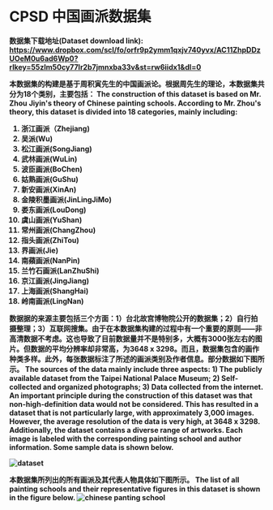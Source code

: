 # CPSD 中国画派数据集


<strong>数据集下载地址(Dataset download link): 
<br>
https://www.dropbox.com/scl/fo/orfr9p2ymm1qxjv740yvx/AC11ZhpDDzUOeM0u6ad6Wp0?rlkey=55zlm50cy77lr2b7jmnxba33v&st=rw6iidx1&dl=0


本数据集的构建是基于周积寅先生的中国画派论。根据周先生的理论，本数据集共分为18个类别，主要包括：
The construction of this dataset is based on Mr. Zhou Jiyin's theory of Chinese painting schools. According to Mr. Zhou's theory, this dataset is divided into 18 categories, mainly including:

1. 浙江画派（Zhejiang)
2. 吴派(Wu)
3. 松江画派(SongJiang)
4. 武林画派(WuLin)
5. 波臣画派(BoChen)
6. 姑熟画派(GuShu)
7. 新安画派(XinAn)
8. 金陵积墨画派(JinLingJiMo)
9. 娄东画派(LouDong)
10. 虞山画派(YuShan)
11. 常州画派(ChangZhou)
12. 指头画派(ZhiTou)
13. 界画派(Jie)
14. 南蘋画派(NanPin)
15. 兰竹石画派(LanZhuShi)
16. 京江画派(JingJiang)
17. 上海画派(ShangHai)
18. 岭南画派(LingNan)


数据据的来源主要包括三个方面：1）台北故宫博物院公开的数据集；2）自行拍摄整理；3）互联网搜集。由于在本数据集构建的过程中有一个重要的原则——非高清数据不考虑。这也导致了目前数据量并不是特别多，大概有3000张左右的图片。但数据的平均分辨率却非常高，为3648 x 3298。而且，数据集包含的画作种类多样。此外，每张数据标注了所述的画派类别及作者信息。部分数据如下图所示。
The sources of the data mainly include three aspects: 1) The publicly available dataset from the Taipei National Palace Museum; 2) Self-collected and organized photographs; 3) Data collected from the internet. An important principle during the construction of this dataset was that non-high-definition data would not be considered. This has resulted in a dataset that is not particularly large, with approximately 3,000 images. However, the average resolution of the data is very high, at 3648 x 3298. Additionally, the dataset contains a diverse range of artworks. Each image is labeled with the corresponding painting school and author information. Some sample data is shown below.

![dataset](dataset.png)

本数据集所列出的所有画派及其代表人物具体如下图所示。
The list of all painting schools and their representative figures in this dataset is shown in the figure below.
![chinese panting school](中国画派.jpg)
